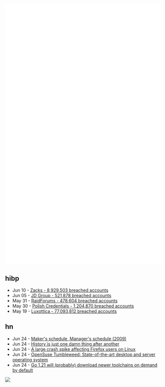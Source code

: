 ![Metrics](https://raw.githubusercontent.com/phixion/phixion/master/metrics.svg)

## hibp

<!--
for https://github.com/phixion/phixion/blob/main/.github/workflows/feeds.yml
-->
<!--START_SECTION:haveibeenpwnd-->
- Jun 10 - [Zacks - 8,929,503 breached accounts](https://haveibeenpwned.com/PwnedWebsites#Zacks)
- Jun 05 - [JD Group - 521,878 breached accounts](https://haveibeenpwned.com/PwnedWebsites#JDGroup)
- May 31 - [RaidForums - 478,604 breached accounts](https://haveibeenpwned.com/PwnedWebsites#RaidForums)
- May 30 - [Polish Credentials - 1,204,870 breached accounts](https://haveibeenpwned.com/PwnedWebsites#PolishCredentials)
- May 19 - [Luxottica - 77,093,812 breached accounts](https://haveibeenpwned.com/PwnedWebsites#Luxottica)
<!--END_SECTION:haveibeenpwnd-->

## hn

<!--
for https://github.com/phixion/phixion/blob/main/.github/workflows/feeds.yml
-->
<!--START_SECTION:hn-->
- Jun 24 - [Maker's schedule, Manager's schedule (2009)](http://www.paulgraham.com/makersschedule.html)
- Jun 24 - [History is just one damn thing after another](https://collabfund.com/blog/how-this-all-happened/)
- Jun 24 - [A large crash spike affecting Firefox users on Linux](https://fosstodon.org/@gabrielesvelto/110592904713090347)
- Jun 24 - [OpenSuse Tumbleweed: State-of-the-art desktop and server operating system](https://get.opensuse.org/tumbleweed/)
- Jun 24 - [Go 1.21 will (probably) download newer toolchains on demand by default](https://utcc.utoronto.ca/~cks/space/blog/programming/Go121ToolchainDownloads)
<!--END_SECTION:hn-->

<!--
for https://yhype.me
-->
![](https://hit.yhype.me/github/profile?user_id=13013670)
